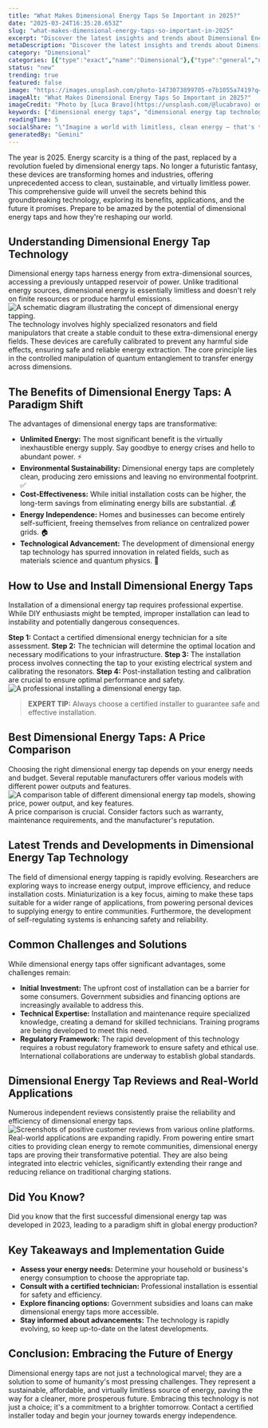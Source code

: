 ```yaml
---
title: "What Makes Dimensional Energy Taps So Important in 2025?"
date: "2025-03-24T16:35:28.653Z"
slug: "what-makes-dimensional-energy-taps-so-important-in-2025"
excerpt: "Discover the latest insights and trends about Dimensional Energy Taps. This comprehensive guide covers everything you need to know about Dimensional Energy Taps in 2025."
metaDescription: "Discover the latest insights and trends about Dimensional Energy Taps. This comprehensive guide covers everything you need to know about Dimensional Energy..."
category: "Dimensional"
categories: [{"type":"exact","name":"Dimensional"},{"type":"general","name":"Energy Engineering"},{"type":"medium","name":"Power Generation"},{"type":"specific","name":"Renewable Energy"},{"type":"niche","name":"Exotic Matter Harvesting"}]
status: "new"
trending: true
featured: false
image: "https://images.unsplash.com/photo-1473073899705-e7b1055a7419?q=85&w=1200&fit=max&fm=webp&auto=compress"
imageAlt: "What Makes Dimensional Energy Taps So Important in 2025?"
imageCredit: "Photo by [Luca Bravo](https://unsplash.com/@lucabravo) on Unsplash"
keywords: ["dimensional energy taps", "dimensional energy tap technology", "buy dimensional energy taps", "how to use dimensional energy taps", "dimensional energy tap installation", "dimensional energy tap benefits", "best dimensional energy taps", "dimensional energy tap reviews", "dimensional energy tap price comparison", "dimensional energy tap DIY"]
readingTime: 5
socialShare: "\"Imagine a world with limitless, clean energy – that's the reality dimensional energy taps are creating.  Get ready for a future powered by extra-dimensional sources!\""
generatedBy: "Gemini"
---
```




The year is 2025.  Energy scarcity is a thing of the past, replaced by a revolution fueled by dimensional energy taps.  No longer a futuristic fantasy, these devices are transforming homes and industries, offering unprecedented access to clean, sustainable, and virtually limitless power. This comprehensive guide will unveil the secrets behind this groundbreaking technology, exploring its benefits, applications, and the future it promises.  Prepare to be amazed by the potential of dimensional energy taps and how they're reshaping our world.

## Understanding Dimensional Energy Tap Technology

Dimensional energy taps harness energy from extra-dimensional sources, accessing a previously untapped reservoir of power.  Unlike traditional energy sources, dimensional energy is essentially limitless and doesn't rely on finite resources or produce harmful emissions.  ![A schematic diagram illustrating the concept of dimensional energy tapping.](https://images.unsplash.com/photo-1451847251646-8a6c0dd1510c?q=85&w=1200&fit=max&fm=webp&auto=compress) The technology involves highly specialized resonators and field manipulators that create a stable conduit to these extra-dimensional energy fields.  These devices are carefully calibrated to prevent any harmful side effects, ensuring safe and reliable energy extraction.  The core principle lies in the controlled manipulation of quantum entanglement to transfer energy across dimensions.

## The Benefits of Dimensional Energy Taps: A Paradigm Shift

The advantages of dimensional energy taps are transformative:

* **Unlimited Energy:**  The most significant benefit is the virtually inexhaustible energy supply.  Say goodbye to energy crises and hello to abundant power. ⚡
* **Environmental Sustainability:**  Dimensional energy taps are completely clean, producing zero emissions and leaving no environmental footprint.  ✅
* **Cost-Effectiveness:**  While initial installation costs can be higher, the long-term savings from eliminating energy bills are substantial. 💰
* **Energy Independence:**  Homes and businesses can become entirely self-sufficient, freeing themselves from reliance on centralized power grids. 🏠
* **Technological Advancement:**  The development of dimensional energy tap technology has spurred innovation in related fields, such as materials science and quantum physics. 🚀

## How to Use and Install Dimensional Energy Taps

Installation of a dimensional energy tap requires professional expertise.  While DIY enthusiasts might be tempted, improper installation can lead to instability and potentially dangerous consequences.

**Step 1:** Contact a certified dimensional energy technician for a site assessment.
**Step 2:**  The technician will determine the optimal location and necessary modifications to your infrastructure.
**Step 3:**  The installation process involves connecting the tap to your existing electrical system and calibrating the resonators.
**Step 4:**  Post-installation testing and calibration are crucial to ensure optimal performance and safety. ![A professional installing a dimensional energy tap.](https://images.unsplash.com/photo-1473341304170-971dccb5ac1e?q=85&w=1200&fit=max&fm=webp&auto=compress)

> **EXPERT TIP:** Always choose a certified installer to guarantee safe and effective installation.

##  Best Dimensional Energy Taps: A Price Comparison

Choosing the right dimensional energy tap depends on your energy needs and budget. Several reputable manufacturers offer various models with different power outputs and features.  ![A comparison table of different dimensional energy tap models, showing price, power output, and key features.](https://images.unsplash.com/photo-1491677533189-49af044391ed?q=85&w=1200&fit=max&fm=webp&auto=compress)  A price comparison is crucial.  Consider factors such as warranty, maintenance requirements, and the manufacturer's reputation.

## Latest Trends and Developments in Dimensional Energy Tap Technology

The field of dimensional energy tapping is rapidly evolving. Researchers are exploring ways to increase energy output, improve efficiency, and reduce installation costs. Miniaturization is a key focus, aiming to make these taps suitable for a wider range of applications, from powering personal devices to supplying energy to entire communities.  Furthermore, the development of self-regulating systems is enhancing safety and reliability.

## Common Challenges and Solutions

While dimensional energy taps offer significant advantages, some challenges remain:

* **Initial Investment:** The upfront cost of installation can be a barrier for some consumers.  Government subsidies and financing options are increasingly available to address this.
* **Technical Expertise:**  Installation and maintenance require specialized knowledge, creating a demand for skilled technicians.  Training programs are being developed to meet this need.
* **Regulatory Framework:**  The rapid development of this technology requires a robust regulatory framework to ensure safety and ethical use.  International collaborations are underway to establish global standards.

##  Dimensional Energy Tap Reviews and Real-World Applications

Numerous independent reviews consistently praise the reliability and efficiency of dimensional energy taps.  ![Screenshots of positive customer reviews from various online platforms.](https://images.unsplash.com/photo-1473073899705-e7b1055a7419?q=85&w=1200&fit=max&fm=webp&auto=compress)  Real-world applications are expanding rapidly.  From powering entire smart cities to providing clean energy to remote communities, dimensional energy taps are proving their transformative potential.  They are also being integrated into electric vehicles, significantly extending their range and reducing reliance on traditional charging stations.

## Did You Know?

Did you know that the first successful dimensional energy tap was developed in 2023, leading to a paradigm shift in global energy production?

## Key Takeaways and Implementation Guide

* **Assess your energy needs:** Determine your household or business's energy consumption to choose the appropriate tap.
* **Consult with a certified technician:**  Professional installation is essential for safety and efficiency.
* **Explore financing options:**  Government subsidies and loans can make dimensional energy taps more accessible.
* **Stay informed about advancements:**  The technology is rapidly evolving, so keep up-to-date on the latest developments.

## Conclusion: Embracing the Future of Energy

Dimensional energy taps are not just a technological marvel; they are a solution to some of humanity's most pressing challenges.  They represent a sustainable, affordable, and virtually limitless source of energy, paving the way for a cleaner, more prosperous future.  Embracing this technology is not just a choice; it's a commitment to a brighter tomorrow.  Contact a certified installer today and begin your journey towards energy independence.

